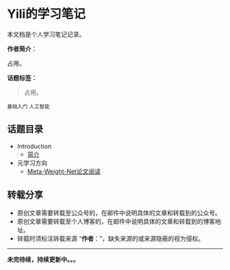 # Yili的学习笔记



本文档是个人学习笔记记录。



**作者简介**：

占用。

**话题标签：**

> 占用。

`基础入门` `人工智能`



## 话题目录

- Introduction
    - [简介](README.md)
- 元学习方向
    - [Meta-Weight-Net论文阅读](/docs/nodejs/Meta-Weight-Net论文阅读.md)

## 转载分享

* 原创文章需要转载至公众号的，在邮件中说明具体的文章和转载到的公众号。
* 原创文章需要转载至个人博客的，在邮件中说明具体的文章和转载到的博客地址。
* 转载时须标注转载来源 “**作者**：”，缺失来源的或来源隐蔽的视为侵权。



<hr/>

**未完待续，持续更新中。。。**
